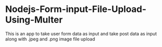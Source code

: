 # Nodejs-Form-input-File-Upload-Using-Multer
This is an app to take user form data as input and take post data as input along with .jpeg and .png image file upload
